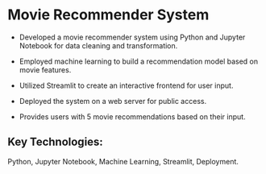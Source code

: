 # Movie Recommender System

- Developed a movie recommender system using Python and Jupyter Notebook for data cleaning and transformation.

- Employed machine learning to build a recommendation model based on movie features.

- Utilized Streamlit to create an interactive frontend for user input.

- Deployed the system on a web server for public access.

- Provides users with 5 movie recommendations based on their input.


## Key Technologies: 
Python, Jupyter Notebook, Machine Learning, Streamlit, Deployment.
